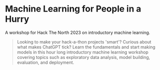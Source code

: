 # Machine Learning for People in a Hurry

A workshop for Hack The North 2023 on introductory machine learning.

> Looking to make your hack-a-thon projects 'smart'? Curious about what makes ChatGPT tick? Learn the fundamentals and start making models in this hour long introductory machine learning workshop covering topics such as exploratory data analysis, model building, evaluation, and deployment.
